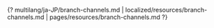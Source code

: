 {? multilang/ja-JP/branch-channels.md | localized/resources/branch-channels.md | pages/resources/branch-channels.md ?}
